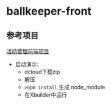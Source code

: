 # ballkeeper-front

## 参考项目
[活动管理前端项目](https://ext.dcloud.net.cn/plugin?id=13236)
- 启动演示:
    - dcloud下载zip
    - 解压
    - `>npm install` 生成 node_module
    - 在Xbuilder中运行
